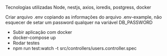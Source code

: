 Tecnologias utilizadas
Node, nestjs, axios, ioredis, postgress, docker 

Criar arquivo .env copiando as informações do arquivo .env-example, não esquecer de setar um password qualquer na variável
DB_PASSWORD

- Subir aplicação com docker 
- docker-compose up
- Rodar testes 
- npm run test:watch -t src/controllers/users.controller.spec 